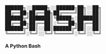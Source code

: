 
██████╗░░█████╗░░██████╗██╗░░██╗
██╔══██╗██╔══██╗██╔════╝██║░░██║
██████╦╝███████║╚█████╗░███████║
██╔══██╗██╔══██║░╚═══██╗██╔══██║
██████╦╝██║░░██║██████╔╝██║░░██║
╚═════╝░╚═╝░░╚═╝╚═════╝░╚═╝░░╚═╝

### A Python Bash
